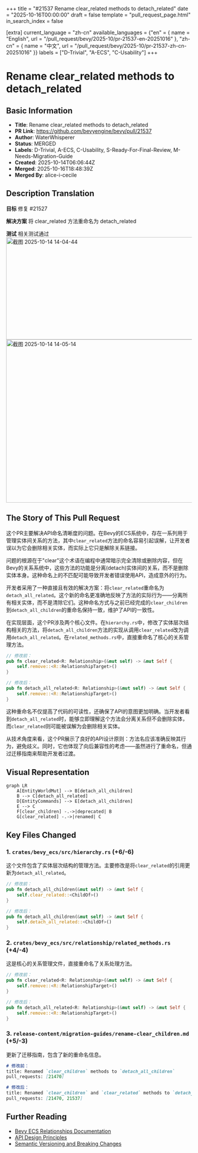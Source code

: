 +++
title = "#21537 Rename clear_related methods to detach_related"
date = "2025-10-16T00:00:00"
draft = false
template = "pull_request_page.html"
in_search_index = false

[extra]
current_language = "zh-cn"
available_languages = {"en" = { name = "English", url = "/pull_request/bevy/2025-10/pr-21537-en-20251016" }, "zh-cn" = { name = "中文", url = "/pull_request/bevy/2025-10/pr-21537-zh-cn-20251016" }}
labels = ["D-Trivial", "A-ECS", "C-Usability"]
+++

# Rename clear_related methods to detach_related

## Basic Information
- **Title**: Rename clear_related methods to detach_related
- **PR Link**: https://github.com/bevyengine/bevy/pull/21537
- **Author**: WaterWhisperer
- **Status**: MERGED
- **Labels**: D-Trivial, A-ECS, C-Usability, S-Ready-For-Final-Review, M-Needs-Migration-Guide
- **Created**: 2025-10-14T06:06:44Z
- **Merged**: 2025-10-16T18:48:39Z
- **Merged By**: alice-i-cecile

## Description Translation
**目标**
修复 #21527

**解决方案**
将 clear_related 方法重命名为 detach_related

**测试**
相关测试通过
<img width="1165" height="277" alt="截图 2025-10-14 14-04-44" src="https://github.com/user-attachments/assets/70b6f99d-65a6-4284-918d-64da37c8a861" />
<img width="2130" height="442" alt="截图 2025-10-14 14-05-14" src="https://github.com/user-attachments/assets/8f8d795f-59a9-41ac-af4b-55823c4443d4" />

## The Story of This Pull Request

这个PR主要解决API命名清晰度的问题。在Bevy的ECS系统中，存在一系列用于管理实体间关系的方法，其中`clear_related`方法的命名容易引起误解，让开发者误以为它会删除相关实体，而实际上它只是解除关系链接。

问题的根源在于"clear"这个术语在编程中通常暗示完全清除或删除内容，但在Bevy的关系系统中，这些方法的功能是分离(detach)实体间的关系，而不是删除实体本身。这种命名上的不匹配可能导致开发者错误使用API，造成意外的行为。

开发者采用了一种直接且有效的解决方案：将`clear_related`重命名为`detach_all_related`。这个新的命名更准确地反映了方法的实际行为——分离所有相关实体，而不是清除它们。这种命名方式与之前已经完成的`clear_children`到`detach_all_children`的重命名保持一致，维护了API的一致性。

在实现层面，这个PR涉及两个核心文件。在`hierarchy.rs`中，修改了实体层次结构相关的方法，将`detach_all_children`方法的实现从调用`clear_related`改为调用`detach_all_related`。在`related_methods.rs`中，直接重命名了核心的关系管理方法。

```rust
// 修改前：
pub fn clear_related<R: Relationship>(&mut self) -> &mut Self {
    self.remove::<R::RelationshipTarget>()
}

// 修改后：
pub fn detach_all_related<R: Relationship>(&mut self) -> &mut Self {
    self.remove::<R::RelationshipTarget>()
}
```

这种重命名不仅提高了代码的可读性，还确保了API的意图更加明确。当开发者看到`detach_all_related`时，能够立即理解这个方法会分离关系但不会删除实体，而`clear_related`则可能被误解为会删除相关实体。

从技术角度来看，这个PR展示了良好的API设计原则：方法名应该准确反映其行为，避免歧义。同时，它也体现了向后兼容性的考虑——虽然进行了重命名，但通过迁移指南来帮助开发者过渡。

## Visual Representation

```mermaid
graph LR
    A[EntityWorldMut] --> B[detach_all_children]
    B --> C[detach_all_related]
    D[EntityCommands] --> E[detach_all_children]
    E --> C
    F[clear_children] -.->|deprecated| B
    G[clear_related] -.->|renamed| C
```

## Key Files Changed

### 1. `crates/bevy_ecs/src/hierarchy.rs` (+6/-6)
这个文件包含了实体层次结构的管理方法。主要修改是将`clear_related`的引用更新为`detach_all_related`。

```rust
// 修改前：
pub fn detach_all_children(&mut self) -> &mut Self {
    self.clear_related::<ChildOf>()
}

// 修改后：
pub fn detach_all_children(&mut self) -> &mut Self {
    self.detach_all_related::<ChildOf>()
}
```

### 2. `crates/bevy_ecs/src/relationship/related_methods.rs` (+4/-4)
这是核心的关系管理文件，直接重命名了关系处理方法。

```rust
// 修改前：
pub fn clear_related<R: Relationship>(&mut self) -> &mut Self {
    self.remove::<R::RelationshipTarget>()
}

// 修改后：
pub fn detach_all_related<R: Relationship>(&mut self) -> &mut Self {
    self.remove::<R::RelationshipTarget>()
}
```

### 3. `release-content/migration-guides/rename-clear_children.md` (+5/-3)
更新了迁移指南，包含了新的重命名信息。

```markdown
# 修改前：
title: Renamed `clear_children` methods to `detach_all_children`
pull_requests: [21470]

# 修改后：
title: Renamed `clear_children` and `clear_related` methods to `detach_*`
pull_requests: [21470, 21537]
```

## Further Reading

- [Bevy ECS Relationships Documentation](https://bevyengine.org/learn/advanced-topics/relationships/)
- [API Design Principles](https://martinfowler.com/bliki/ApiDesign.html)
- [Semantic Versioning and Breaking Changes](https://semver.org/)